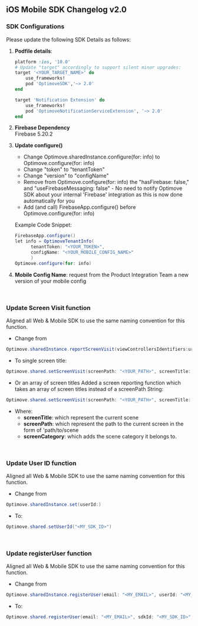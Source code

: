 
## iOS Mobile SDK Changelog v2.0

### SDK Configurations

Please update the following SDK Details as follows:

 1. **Podfile details**:
	```ruby
	platform :ios, '10.0'
	# Update "target" accordingly to support silent minor upgrades:
	target '<YOUR_TARGET_NAME>' do
	    use_frameworks!
	    pod 'OptimoveSDK','~> 2.0'
	end

	target 'Notification Extension' do
	    use_frameworks!
	    pod 'OptimoveNotificationServiceExtension', '~> 2.0'
	end
	```

 2. **Firebase Dependency**  
Firebase 5.20.2

 3. **Update configure()**  

	- Change Optimove.sharedInstance.configure(for: info) to Optimove.configure(for: info) 
	- Change "token" to "tenantToken"
	- Change "version" to "configName"
	- Remove from Optimove.configure(for: info) the "hasFirebase: false," and "useFirebaseMessaging: false" - No need to notify Optimove SDK about your internal 'Firebase' integration as this is now done automatically for you
	- Add (and call) FirebaseApp.configure() before Optimove.configure(for: info) 

	Example Code Snippet:
	```java
	FirebaseApp.configure()
	let info = OptimoveTenantInfo(
          tenantToken: "<YOUR_TOKEN>",
          configName: "<YOUR_MOBILE_CONFIG_NAME>"
          )
    Optimove.configure(for: info)
	```

 4. **Mobile Config Name**: request from the Product Integration Team a new version of your mobile config

<br/>

### Update Screen Visit function
Aligned all Web & Mobile SDK to use the same naming convention for this function.

- Change from 
```java
Optimove.sharedInstance.reportScreenVisit(viewControllersIdentifiers:url:category)
```

- To single screen title:
```java
Optimove.shared.setScreenVisit(screenPath: "<YOUR_PATH>", screenTitle: "<YOUR_TITLE>", screenCategory: "<OPTIONAL: YOUR_CATEGORY>")
```
- Or an array of screen titles
Added a screen reporting function which takes an array of screen titles instead of a screenPath String: 
```java
Optimove.shared.setScreenVisit(screenPath: "<YOUR_PATH>", screenTitle: screenTitleArray, screenCategory: "<OPTIONAL: YOUR_CATEGORY>")
```

- Where:
	 - **screenTitle**: which represent the current scene
	 - **screenPath**: which represent the path to the current screen in the form of 'path/to/scene
	 - **screenCategory**: which adds the scene category it belongs to. 

<br/>

### Update User ID function
Aligned all Web & Mobile SDK to use the same naming convention for this function.
- Change from 
```java
Optimove.sharedInstance.set(userId:)
```

- To:
```java
Optimove.shared.setUserId("<MY_SDK_ID>")
```
<br/>

### Update registerUser function
Aligned all Web & Mobile SDK to use the same naming convention for this function.
- Change from 
```java
Optimove.sharedInstance.registerUser(email: "<MY_EMAIL>", userId: "<MY_SDK_ID>")
```

- To:
```java
Optimove.shared.registerUser(email: "<MY_EMAIL>", sdkId: "<MY_SDK_ID>")
```
